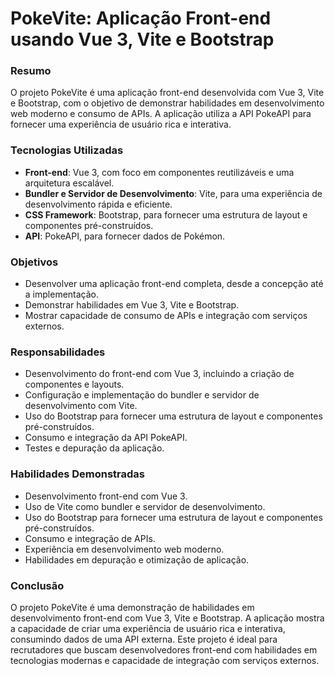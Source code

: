# **PokeVite: Aplicação Front-end usando Vue 3, Vite e Bootstrap**

### **Resumo**

O projeto PokeVite é uma aplicação front-end desenvolvida com Vue 3, Vite e Bootstrap, com o objetivo de demonstrar habilidades em desenvolvimento web moderno e consumo de APIs. A aplicação utiliza a API PokeAPI para fornecer uma experiência de usuário rica e interativa.

### **Tecnologias Utilizadas**

- **Front-end**: Vue 3, com foco em componentes reutilizáveis e uma arquitetura escalável.
- **Bundler e Servidor de Desenvolvimento**: Vite, para uma experiência de desenvolvimento rápida e eficiente.
- **CSS Framework**: Bootstrap, para fornecer uma estrutura de layout e componentes pré-construídos.
- **API**: PokeAPI, para fornecer dados de Pokémon.

### **Objetivos**

- Desenvolver uma aplicação front-end completa, desde a concepção até a implementação.
- Demonstrar habilidades em Vue 3, Vite e Bootstrap.
- Mostrar capacidade de consumo de APIs e integração com serviços externos.

### **Responsabilidades**

- Desenvolvimento do front-end com Vue 3, incluindo a criação de componentes e layouts.
- Configuração e implementação do bundler e servidor de desenvolvimento com Vite.
- Uso do Bootstrap para fornecer uma estrutura de layout e componentes pré-construídos.
- Consumo e integração da API PokeAPI.
- Testes e depuração da aplicação.

### **Habilidades Demonstradas**

- Desenvolvimento front-end com Vue 3.
- Uso de Vite como bundler e servidor de desenvolvimento.
- Uso do Bootstrap para fornecer uma estrutura de layout e componentes pré-construídos.
- Consumo e integração de APIs.
- Experiência em desenvolvimento web moderno.
- Habilidades em depuração e otimização de aplicação.

### **Conclusão**

O projeto PokeVite é uma demonstração de habilidades em desenvolvimento front-end com Vue 3, Vite e Bootstrap. A aplicação mostra a capacidade de criar uma experiência de usuário rica e interativa, consumindo dados de uma API externa. Este projeto é ideal para recrutadores que buscam desenvolvedores front-end com habilidades em tecnologias modernas e capacidade de integração com serviços externos.
